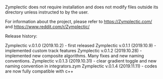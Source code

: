 Zymplectic does not require installation and does not modify files outside its directory unless instructed to by the user.

For information about the project, please refer to https://Zymplectic.com/ and https://www.reddit.com/r/Zymplectic/

Release history:

Zymplectic v.0.1.0 (2019.10.2) - first released
Zymplectic v.0.1.1 (2019.10.9) - implemented custom track features
Zymplectic v.0.1.2 (2019.10.28) - implemented new composite algorithms. Many fixes and new naming conventions.
Zymplectic v.0.1.3 (2019.10.31) - clear gradient toggle and new naming convention in integrators.zym
Zymplectic v.0.1.4 (2019.11.11) - codes are now fully compatible with c++
